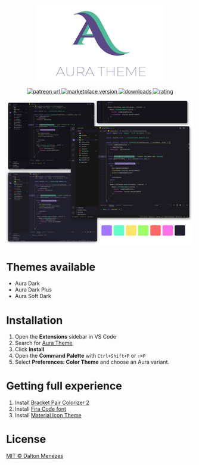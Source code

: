 <p align="center">
  <img src="https://github.com/daltonmenezes/assets/blob/master/images/aura-theme/heading.png?raw=true" alt="Aura Theme" width="70%" />
</p>

<p align="center">
  <!-- Patreon -->
  <a href="https://www.patreon.com/daltonmenezes">
    <img alt="patreon url" src="https://img.shields.io/badge/support%20on-patreon-4dbb99?style=for-the-badge&color=4dbb99">
  </a>
  <!-- marketplace version -->
  <a href="https://marketplace.visualstudio.com/items?itemName=DaltonMenezes.aura-theme">
    <img alt="marketplace version" src="https://img.shields.io/vscode-marketplace/v/DaltonMenezes.aura-theme.svg?maxAge=3600&style=for-the-badge&labelColor=1C1E26&color=4dbb99">
  </a>
  <!-- downloads -->
  <a href="https://marketplace.visualstudio.com/items?itemName=DaltonMenezes.aura-theme">
    <img alt="downloads" src="https://img.shields.io/visual-studio-marketplace/d/DaltonMenezes.aura-theme.svg?maxAge=3600&style=for-the-badge&labelColor=1C1E26&color=4dbb99">
  </a>
  <!-- rating -->
  <a href="https://marketplace.visualstudio.com/items?itemName=DaltonMenezes.aura-theme">
    <img alt="rating" src="https://img.shields.io/visual-studio-marketplace/stars/DaltonMenezes.aura-theme.svg?style=for-the-badge&labelColor=1C1E26&color=4dbb99">
  </a>
</p>

<p align="center">
  <img alt="preview" src="https://github.com/daltonmenezes/assets/blob/master/images/aura-theme/preview.png?raw=true" >
</p>

# Themes available
  - Aura Dark
  - Aura Dark Plus
  - Aura Soft Dark

# Installation
1. Open the **Extensions** sidebar in VS Code
2. Search for [Aura Theme](https://marketplace.visualstudio.com/items?itemName=DaltonMenezes.aura-theme)
3. Click **Install**
4. Open the **Command Palette** with `Ctrl+Shift+P` or `⇧⌘P`
5. Select **Preferences: Color Theme** and choose an Aura variant.

# Getting full experience
1. Install [Bracket Pair Colorizer 2](https://marketplace.visualstudio.com/items?itemName=CoenraadS.bracket-pair-colorizer-2)
2. Install [Fira Code font](https://github.com/tonsky/FiraCode/wiki/VS-Code-Instructions)
3. Install [Material Icon Theme](https://marketplace.visualstudio.com/items?itemName=PKief.material-icon-theme)

# License
[MIT © Dalton Menezes](https://github.com/daltonmenezes/aura-theme/blob/master/LICENSE)
